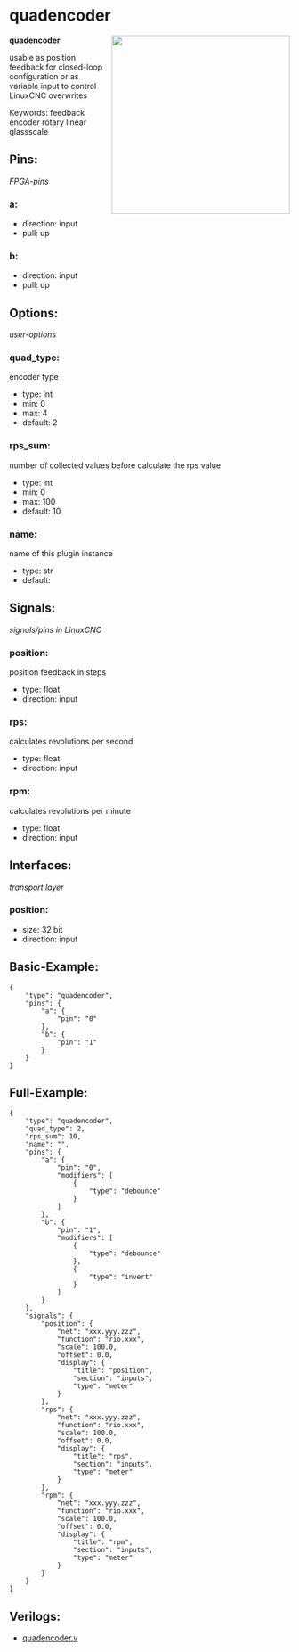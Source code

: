 # quadencoder

<img align="right" width="320" src="image.png">

**quadencoder**

usable as position feedback for closed-loop configuration or as variable input to control LinuxCNC overwrites

Keywords: feedback encoder rotary linear glassscale

## Pins:
*FPGA-pins*
### a:

 * direction: input
 * pull: up

### b:

 * direction: input
 * pull: up


## Options:
*user-options*
### quad_type:
encoder type

 * type: int
 * min: 0
 * max: 4
 * default: 2

### rps_sum:
number of collected values before calculate the rps value

 * type: int
 * min: 0
 * max: 100
 * default: 10

### name:
name of this plugin instance

 * type: str
 * default: 


## Signals:
*signals/pins in LinuxCNC*
### position:
position feedback in steps

 * type: float
 * direction: input

### rps:
calculates revolutions per second

 * type: float
 * direction: input

### rpm:
calculates revolutions per minute

 * type: float
 * direction: input


## Interfaces:
*transport layer*
### position:

 * size: 32 bit
 * direction: input


## Basic-Example:
```
{
    "type": "quadencoder",
    "pins": {
        "a": {
            "pin": "0"
        },
        "b": {
            "pin": "1"
        }
    }
}
```

## Full-Example:
```
{
    "type": "quadencoder",
    "quad_type": 2,
    "rps_sum": 10,
    "name": "",
    "pins": {
        "a": {
            "pin": "0",
            "modifiers": [
                {
                    "type": "debounce"
                }
            ]
        },
        "b": {
            "pin": "1",
            "modifiers": [
                {
                    "type": "debounce"
                },
                {
                    "type": "invert"
                }
            ]
        }
    },
    "signals": {
        "position": {
            "net": "xxx.yyy.zzz",
            "function": "rio.xxx",
            "scale": 100.0,
            "offset": 0.0,
            "display": {
                "title": "position",
                "section": "inputs",
                "type": "meter"
            }
        },
        "rps": {
            "net": "xxx.yyy.zzz",
            "function": "rio.xxx",
            "scale": 100.0,
            "offset": 0.0,
            "display": {
                "title": "rps",
                "section": "inputs",
                "type": "meter"
            }
        },
        "rpm": {
            "net": "xxx.yyy.zzz",
            "function": "rio.xxx",
            "scale": 100.0,
            "offset": 0.0,
            "display": {
                "title": "rpm",
                "section": "inputs",
                "type": "meter"
            }
        }
    }
}
```

## Verilogs:
 * [quadencoder.v](quadencoder.v)

